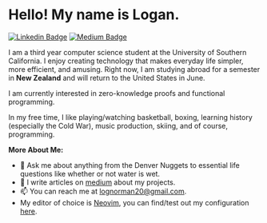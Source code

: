 # Hello! My name is Logan. 

[![Linkedin Badge](https://img.shields.io/badge/-LinkedIn-0e76a8?style=flat-square&logo=Linkedin&logoColor=white)](https://www.linkedin.com/in/logannorman/)
[![Medium Badge](https://img.shields.io/badge/medium-%2312100E.svg?&style=for-square&logo=medium&logoColor=white)](https://lognorman.medium.com/)

I am a third year computer science student at the University of Southern California. I enjoy creating technology that makes everyday life simpler, more efficient, and amusing. Right now, I am studying abroad for a semester in **New Zealand** and will return to the United States in June.

I am currently interested in zero-knowledge proofs and functional programming.

In my free time, I like playing/watching basketball, boxing, learning history (especially the Cold War), music production, skiing, and of course, programming.

**More About Me:**

- 💬 Ask me about anything from the Denver Nuggets to essential life questions like whether or not water is wet.
- 📝 I write articles on [medium](https://lognorman.medium.com/) about my projects.
- 📫 You can reach me at lognorman20@gmail.com.
- My editor of choice is [Neovim](https://neovim.io/), you can find/test out my configuration [here](https://github.com/lognorman20/nvimconfig).
